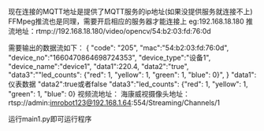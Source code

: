 现在连接的MQTT地址是提供了MQTT服务的ip地址(如果没提供服务就连接不上)
FFMpeg推流也是同理，需要开启相应的服务器才能连接上
eg:192.168.18.180
推流地址：rtmp://192.168.18.180/video/opencv/54:b2:03:fd:76:0d

需要输出的数据流如下：
{
    "code": "205",
    "mac":"54:b2:03:fd:76:0d",
    "device_no":"1660470864698724353",
    "device_type":"设备1",
    "device_name":"device1",
    "data1":220.4,
    "data2":"true",
    "data3":""led_counts": {"red": 1, "yellow": 1, "green": 1, "blue": 0}",
}
"data1":仪表数据
"data2":true或者false
"data3":"led_counts": {"red": 1, "yellow": 1, "green": 1, "blue": 0}
视频流地址：
海康威视摄像头地址：rtsp://admin:imrobot123@192.168.1.64:554/Streaming/Channels/1

运行main1.py即可运行程序